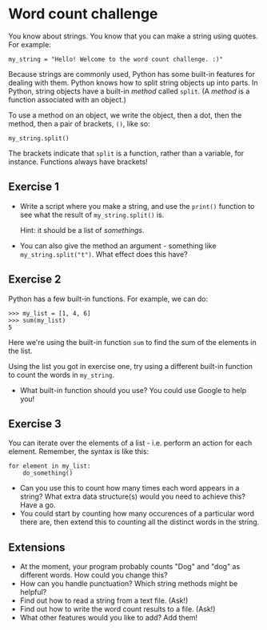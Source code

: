 # Word count challenge

You know about strings. You know that you can make a string using quotes. For example:
```
my_string = "Hello! Welcome to the word count challenge. :)"
```

Because strings are commonly used, Python has some built-in features for dealing with them.
Python knows how to split string objects up into parts.
In Python, string objects have a built-in _method_ called `split`.
(A _method_ is a function associated with an object.)

To use a method on an object, we write the object, then a dot, then the method, then a pair of brackets, `()`, like so:
```
my_string.split()
```
The brackets indicate that `split` is a function, rather than a variable, for instance. Functions always have brackets!


## Exercise 1

* Write a script where you make a string, and use the `print()` function to see what the result of `my_string.split()` is.
 
  Hint: it should be a list of _somethings_.

* You can also give the method an argument - something like `my_string.split("t")`. What effect does this have?


## Exercise 2

Python has a few built-in functions.
For example, we can do:
```
>>> my_list = [1, 4, 6]
>>> sum(my_list)
5
```
Here we're using the built-in function `sum` to find the sum of the elements in the list.

Using the list you got in exercise one, try using a different built-in function to count the words in `my_string`.

* What built-in function should you use? You could use Google to help you!


## Exercise 3

You can iterate over the elements of a list - i.e. perform an action for each element.
Remember, the syntax is like this:
```
for element in my_list:
    do_something()
```

* Can you use this to count how many times each word appears in a string? What extra data structure(s) would you need to achieve this? Have a go.
* You could start by counting how many occurences of a particular word there are, then extend this to counting all the distinct words in the string.


## Extensions

* At the moment, your program probably counts "Dog" and "dog" as different words. How could you change this?
* How can you handle punctuation? Which string methods might be helpful?
* Find out how to read a string from a text file. (Ask!)
* Find out how to write the word count results to a file. (Ask!)
* What other features would you like to add? Add them!
